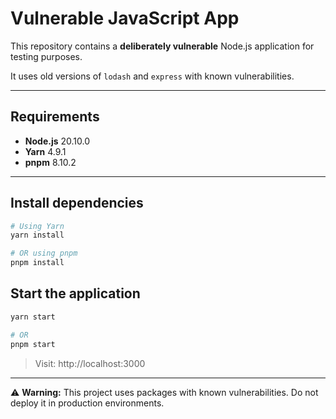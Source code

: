 
# Vulnerable JavaScript App

This repository contains a **deliberately vulnerable** Node.js application for testing purposes.

It uses old versions of `lodash` and `express` with known vulnerabilities.

---

## Requirements

- **Node.js** 20.10.0
- **Yarn** 4.9.1
- **pnpm** 8.10.2

---

## Install dependencies

```bash
# Using Yarn
yarn install

# OR using pnpm
pnpm install
```

## Start the application

```bash
yarn start

# OR
pnpm start
```

> Visit: http://localhost:3000

---

⚠️ **Warning:** This project uses packages with known vulnerabilities. Do not deploy it in production environments.
